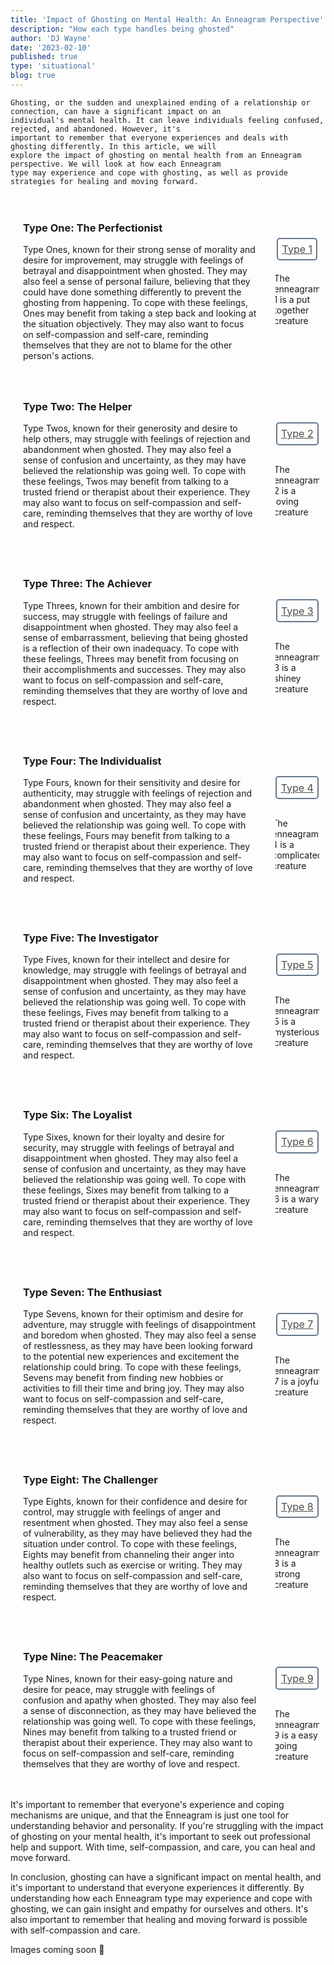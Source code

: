 ```yaml
---
title: 'Impact of Ghosting on Mental Health: An Enneagram Perspective'
description: "How each type handles being ghosted"
author: 'DJ Wayne'
date: '2023-02-10'
published: true
type: 'situational'
blog: true
---
```


    

    Ghosting, or the sudden and unexplained ending of a relationship or connection, can have a significant impact on an
    individual's mental health. It can leave individuals feeling confused, rejected, and abandoned. However, it's
    important to remember that everyone experiences and deals with ghosting differently. In this article, we will
    explore the impact of ghosting on mental health from an Enneagram perspective. We will look at how each Enneagram
    type may experience and cope with ghosting, as well as provide strategies for healing and moving forward.

<section class="section-main">

  <section class="section-content">
  <h3>Type One: The Perfectionist</h3>
   Type Ones, known for their strong sense of morality and desire for improvement, may struggle
   with feelings of betrayal and disappointment when ghosted. They may also feel a sense of
   personal failure, believing that they could have done something differently to prevent the
   ghosting from happening. To cope with these feelings, Ones may benefit from taking a step back
   and looking at the situation objectively. They may also want to focus on self-compassion and
   self-care, reminding themselves that they are not to blame for the other person's actions.
  </section>

<!-- <hr class="border"/>  -->
  <aside class="section-meta">
  
   <a href="/blog/1" class="a-type">Type 1</a>
   <p>The enneagram 1 is a put together creature</p>

  </aside>
 </section>

 <section class="section-main">
  <section class="section-content">
   <h3>Type Two: The Helper</h3>

   Type Twos, known for their generosity and desire to help others, may struggle with feelings of
   rejection and abandonment when ghosted. They may also feel a sense of confusion and
   uncertainty, as they may have believed the relationship was going well. To cope with these
   feelings, Twos may benefit from talking to a trusted friend or therapist about their
   experience. They may also want to focus on self-compassion and self-care, reminding themselves
   that they are worthy of love and respect.
  </section>

  <aside class="section-meta">
   <a href="/blog/2" class="a-type">Type 2</a>
   <p>The enneagram 2 is a loving creature</p>
  </aside>
 </section>

 <section class="section-main">
  <section class="section-content">
   <h3>Type Three: The Achiever</h3>

   Type Threes, known for their ambition and desire for success, may struggle with feelings of
   failure and disappointment when ghosted. They may also feel a sense of embarrassment,
   believing that being ghosted is a reflection of their own inadequacy. To cope with these
   feelings, Threes may benefit from focusing on their accomplishments and successes. They may
   also want to focus on self-compassion and self-care, reminding themselves that they are worthy
   of love and respect.
  </section>

  <aside class="section-meta">
   <a href="/blog/3" class="a-type">Type 3</a>
   <p>The enneagram 3 is a shiney creature</p>
  </aside>
 </section>

 <section class="section-main">
  <section class="section-content">
   <h3>Type Four: The Individualist</h3>

   Type Fours, known for their sensitivity and desire for authenticity, may struggle with
   feelings of rejection and abandonment when ghosted. They may also feel a sense of confusion
   and uncertainty, as they may have believed the relationship was going well. To cope with these
   feelings, Fours may benefit from talking to a trusted friend or therapist about their
   experience. They may also want to focus on self-compassion and self-care, reminding themselves
   that they are worthy of love and respect.
  </section>

  <aside class="section-meta">
   <a href="/blog/4" class="a-type">Type 4</a>
   <p>The enneagram 4 is a complicated creature</p>
  </aside>
 </section>

 <section class="section-main">
  <section class="section-content">
   <h3>Type Five: The Investigator</h3>

   Type Fives, known for their intellect and desire for knowledge, may struggle with feelings of
   betrayal and disappointment when ghosted. They may also feel a sense of confusion and
   uncertainty, as they may have believed the relationship was going well. To cope with these
   feelings, Fives may benefit from talking to a trusted friend or therapist about their
   experience. They may also want to focus on self-compassion and self-care, reminding themselves
   that they are worthy of love and respect.
  </section>

  <aside class="section-meta">
   <a href="/blog/5" class="a-type">Type 5</a>
   <p>The enneagram 5 is a mysterious creature</p>
  </aside>
 </section>

 <section class="section-main">
  <section class="section-content">
   <h3>Type Six: The Loyalist</h3>

   Type Sixes, known for their loyalty and desire for security, may struggle with feelings of
   betrayal and disappointment when ghosted. They may also feel a sense of confusion and
   uncertainty, as they may have believed the relationship was going well. To cope with these
   feelings, Sixes may benefit from talking to a trusted friend or therapist about their
   experience. They may also want to focus on self-compassion and self-care, reminding themselves
   that they are worthy of love and respect.
  </section>

  <aside class="section-meta">
   <a href="/blog/6" class="a-type">Type 6</a>
   <p>The enneagram 6 is a wary creature</p>
  </aside>
 </section>

 <section class="section-main">
  <section class="section-content">
   <h3>Type Seven: The Enthusiast</h3>

   Type Sevens, known for their optimism and desire for adventure, may struggle with feelings of
   disappointment and boredom when ghosted. They may also feel a sense of restlessness, as they
   may have been looking forward to the potential new experiences and excitement the relationship
   could bring. To cope with these feelings, Sevens may benefit from finding new hobbies or
   activities to fill their time and bring joy. They may also want to focus on self-compassion
   and self-care, reminding themselves that they are worthy of love and respect.
  </section>

  <aside class="section-meta">
   <a href="/blog/7" class="a-type">Type 7</a>
   <p>The enneagram 7 is a joyful creature</p>
  </aside>
 </section>

 <section class="section-main">
  <section class="section-content">
   <h3>Type Eight: The Challenger</h3>

   Type Eights, known for their confidence and desire for control, may struggle with feelings of
   anger and resentment when ghosted. They may also feel a sense of vulnerability, as they may
   have believed they had the situation under control. To cope with these feelings, Eights may
   benefit from channeling their anger into healthy outlets such as exercise or writing. They may
   also want to focus on self-compassion and self-care, reminding themselves that they are worthy
   of love and respect.
  </section>

  <aside class="section-meta">
   <a href="/blog/8" class="a-type">Type 8</a>
   <p>The enneagram 8 is a strong creature</p>
  </aside>
 </section>

 <section class="section-main">
  <section class="section-content">
   <h3>Type Nine: The Peacemaker</h3>

   Type Nines, known for their easy-going nature and desire for peace, may struggle with feelings
   of confusion and apathy when ghosted. They may also feel a sense of disconnection, as they may
   have believed the relationship was going well. To cope with these feelings, Nines may benefit
   from talking to a trusted friend or therapist about their experience. They may also want to
   focus on self-compassion and self-care, reminding themselves that they are worthy of love and
   respect.
  </section>

  <aside class="section-meta">
   <a href="/blog/9" class="a-type">Type 9</a>
   <p>The enneagram 9 is a easy going creature</p>
  </aside>
 </section>

It's important to remember that everyone's experience and coping mechanisms are unique, and that the Enneagram is just
one tool for understanding behavior and personality. If you're struggling with the impact of ghosting on your mental
health, it's important to seek out professional help and support. With time, self-compassion, and care, you can heal and
move forward.

In conclusion, ghosting can have a significant impact on mental health, and it's important to understand that everyone
experiences it differently. By understanding how each Enneagram type may experience and cope with ghosting, we can gain
insight and empathy for ourselves and others. It's also important to remember that healing and moving forward is
possible with self-compassion and care.

<p>Images coming soon 🚧</p>

<div>
<script type="application/ld+json">

{
  "@context": "https://schema.org",
  "@type": "BlogPosting",
  "mainEntityOfPage": {
    "@type": "WebPage",
    "@id": "https://9takes.com/blog/ghosting-the-types"
  },
  "headline": "Ghosting and the Enneagram: How Each Type Responds",
  
  "datePublished": "2023-02-17T00:00:00-07:00",
  "dateModified": "2023-03-01T00:00:00-07:00",
  "author": {
    "@type": "Person",
    "name": "DJ Wayne"
  },
  "publisher": {
    "@type": "Organization",
    "name": "9Takes",
    "logo": {
      "@type": "ImageObject",
      "url": "https://9takes.com/enneagram.svg"
    }
  },
  "description": "Find out how each Enneagram type responds to ghosting, and what it can reveal about their personalities.",
  "articleBody": "Ghosting is a term used to describe the act of suddenly ceasing all communication with someone without any explanation. It's a phenomenon that's become increasingly common in the digital age, and it can be particularly painful for those on the receiving end. In this blog post, we'll explore how each Enneagram type responds to ghosting and what it can reveal about their personalities. From the angry and confrontational to the hurt and withdrawn, we'll take a closer look at the different ways that each type handles being ghosted. Whether you've been ghosted yourself or you're just curious about the Enneagram, this post will provide valuable insights into how each type responds to this modern dating dilemma."
}

</script>

</div>

<style lang="scss">

    @import '../scss/index.scss';

    .section-main {
        display: flex;
        justify-content: center;
        align-items: center;
    }

    .section-content {
        /*border-right: 4px solid slategrey;*/
        margin: 10px;
        padding: 10px;
        transition: transform .7s ease-in-out;
        flex: 1;
    }

    .section-meta {
        margin: 10px;
        padding: 10px;
        /*transform: rotate(90deg);*/
        /*transition: transform .7s ease-in-out;*/
        transition: all 1s ease-in-out;
        text-overflow: ellipsis;
        /*max-width: 10rem;*/
        max-height: 10rem;
        overflow: hidden;
        transition-timing-function: linear;
        display: flex;
        align-items: center;
        flex-direction: column;
        width: 10%;
    }
    .border {
        border-left: 4px solid slategrey;

    }

    .section-meta:hover {
        /*transform: rotate(360deg);*/
        max-width: 100%;
        /*max-height: 100%;*/
        overflow-y: scroll;
        margin-left: 10px;
        display: flex;
        width: 20%;
        align-items: center;
        flex-direction: column;
        /*transform: scale(1.1);*/
    }

    .section-meta:hover:hover:after {
        overflow-y: scroll;
    }
     .section-meta:hover:after {
        overflow-y: scroll;
    }

    .a-type {
        /*background-color: hsl(222, 15%, 19%);*/
        border: hsl(212, 15%, 48%) 2px solid;
        border-radius: 5px;
        padding: 10px 20px;
        color: #000000B3;
        font-size: 16px;
        margin: 1rem;
        padding: 0.4rem;
        white-space: nowrap;
    }

    aside::-webkit-scrollbar {
        width: 4px;
    }

    aside::-webkit-scrollbar-track {
        box-shadow: 0 0 4px slategrey;
    }

    aside::-webkit-scrollbar-thumb {
        background-color: slategrey;
        /*outline: .5px solid slategrey;*/
    }

    @media all and (max-width: 576px) {
        .section-main {
            display: block;
        }

        .section-content {
            /*border-right: 4px solid slategrey;*/
            margin: 10px;
            padding: 10px;
            /*transition: transform .7s ease-in-out;*/
            /*flex: 1;*/
        }

        .section-meta {
            margin: 10px;
            padding: 10px;
            /*transform: rotate(90deg);*/
            /*transition: transform .7s ease-in-out;*/
            transition: all 1s ease-in-out;
            text-overflow: ellipsis;
            /*max-width: 10rem;*/
            max-height: none;
            overflow: hidden;
            transition-timing-function: linear;
            display: flex;

            width: 100%;
            margin-bottom: 2rem;
        }

    }
</style>
